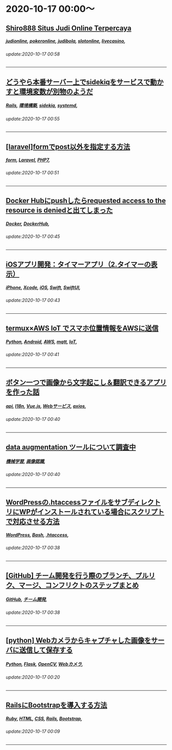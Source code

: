 # 2020-10-17 00:00～
## [Shiro888 Situs Judi Online Terpercaya](https://qiita.com/shiro888/items/5f5d3fe1ac7768f65daf)
##### [judionline](https://qiita.com/tags/judionline), [pokeronline](https://qiita.com/tags/pokeronline), [judibola](https://qiita.com/tags/judibola), [slotonline](https://qiita.com/tags/slotonline), [livecasino](https://qiita.com/tags/livecasino), 
###### update:2020-10-17 00:58
---
## [どうやら本番サーバー上でsidekiqをサービスで動かすと環境変数が別物のようだ](https://qiita.com/hamkiti/items/fc70e6e3a6363b76f3ef)
##### [Rails](https://qiita.com/tags/Rails), [環境構築](https://qiita.com/tags/環境構築), [sidekiq](https://qiita.com/tags/sidekiq), [systemd](https://qiita.com/tags/systemd), 
###### update:2020-10-17 00:55
---
## [[laravel]formでpost以外を指定する方法](https://qiita.com/showta/items/73944a32a1c6807f7078)
##### [form](https://qiita.com/tags/form), [Laravel](https://qiita.com/tags/Laravel), [PHP7](https://qiita.com/tags/PHP7), 
###### update:2020-10-17 00:51
---
## [ Docker Hubにpushしたらrequested access to the resource is deniedと出てしまった](https://qiita.com/izumiiii/items/1f2023e47805e0cb2b4b)
##### [Docker](https://qiita.com/tags/Docker), [DockerHub](https://qiita.com/tags/DockerHub), 
###### update:2020-10-17 00:45
---
## [iOSアプリ開発：タイマーアプリ（2.タイマーの表示）](https://qiita.com/masanaosako/items/155db83037ea23efa418)
##### [iPhone](https://qiita.com/tags/iPhone), [Xcode](https://qiita.com/tags/Xcode), [iOS](https://qiita.com/tags/iOS), [Swift](https://qiita.com/tags/Swift), [SwiftUI](https://qiita.com/tags/SwiftUI), 
###### update:2020-10-17 00:43
---
## [termux×AWS IoT でスマホ位置情報をAWSに送信](https://qiita.com/zakuzakuzaki/items/9d0714e2098a817dc046)
##### [Python](https://qiita.com/tags/Python), [Android](https://qiita.com/tags/Android), [AWS](https://qiita.com/tags/AWS), [mqtt](https://qiita.com/tags/mqtt), [IoT](https://qiita.com/tags/IoT), 
###### update:2020-10-17 00:41
---
## [ボタン一つで画像から文字起こし＆翻訳できるアプリを作った話](https://qiita.com/Yui_active/items/717c00d642705875792a)
##### [api](https://qiita.com/tags/api), [I18n](https://qiita.com/tags/I18n), [Vue.js](https://qiita.com/tags/Vue.js), [Webサービス](https://qiita.com/tags/Webサービス), [axios](https://qiita.com/tags/axios), 
###### update:2020-10-17 00:40
---
## [data augmentation ツールについて調査中](https://qiita.com/nonbiri15/items/4552021760f1b1dbda83)
##### [機械学習](https://qiita.com/tags/機械学習), [画像認識](https://qiita.com/tags/画像認識), 
###### update:2020-10-17 00:40
---
## [WordPressの.htaccessファイルをサブディレクトリにWPがインストールされている場合にスクリプトで対応させる方法](https://qiita.com/yousan/items/8ab105f6d069ea012e20)
##### [WordPress](https://qiita.com/tags/WordPress), [Bash](https://qiita.com/tags/Bash), [.htaccess](https://qiita.com/tags/.htaccess), 
###### update:2020-10-17 00:38
---
## [[GitHub] チーム開発を行う際のブランチ、プルリク、マージ、コンフリクトのステップまとめ](https://qiita.com/ub0t0/items/5e9afa025204a8737978)
##### [GitHub](https://qiita.com/tags/GitHub), [チーム開発](https://qiita.com/tags/チーム開発), 
###### update:2020-10-17 00:38
---
## [[python] Webカメラからキャプチャした画像をサーバに送信して保存する](https://qiita.com/h_000/items/e5ff1152aae8c67af476)
##### [Python](https://qiita.com/tags/Python), [Flask](https://qiita.com/tags/Flask), [OpenCV](https://qiita.com/tags/OpenCV), [Webカメラ](https://qiita.com/tags/Webカメラ), 
###### update:2020-10-17 00:20
---
## [RailsにBootstrapを導入する方法](https://qiita.com/sagawashu/items/6066ec3b758147687bd1)
##### [Ruby](https://qiita.com/tags/Ruby), [HTML](https://qiita.com/tags/HTML), [CSS](https://qiita.com/tags/CSS), [Rails](https://qiita.com/tags/Rails), [Bootstrap](https://qiita.com/tags/Bootstrap), 
###### update:2020-10-17 00:09
---





